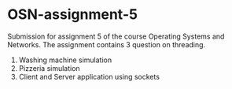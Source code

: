 # OSN-assignment-5

Submission for assignment 5 of the course Operating Systems and Networks. The assignment contains 3 question on threading.

1. Washing machine simulation
2. Pizzeria simulation
3. Client and Server application using sockets
